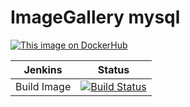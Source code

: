 # ImageGallery mysql

[![This image on DockerHub](https://img.shields.io/docker/pulls/stuartshay/imagegallery-mysql.svg)](https://hub.docker.com/r/stuartshay/imagegallery-mysql/)


 Jenkins | Status  
------------ | -------------
Build Image  | [![Build Status](https://jenkins.navigatorglass.com/buildStatus/icon?job=ImageGallery-Infrastructure/imagegallery-mysql)](https://jenkins.navigatorglass.com/job/ImageGallery-Infrastructure/job/imagegallery-mysql/)